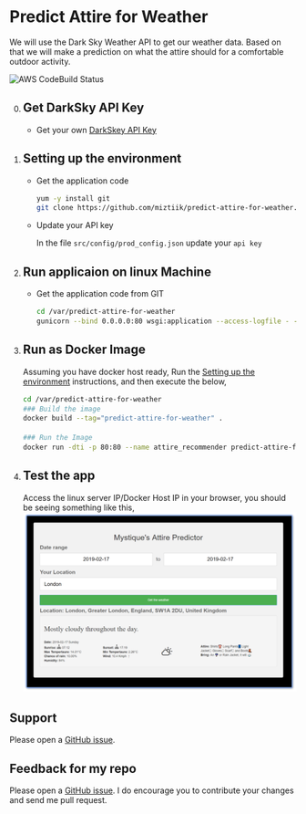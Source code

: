 # Predict Attire for Weather
We will use the Dark Sky Weather API to get our weather data. Based on that we will make a prediction on what the attire should for a comfortable outdoor activity.

![AWS CodeBuild Status](https://codebuild.us-east-1.amazonaws.com/badges?uuid=eyJlbmNyeXB0ZWREYXRhIjoiRFVlZ3dVNWVDeit5Y3ZVUGNEQUg5Y0ZxK0hDWHdGVEF1Z3dqaHpjdzE0NXpERmlaNXNHYVdIODQxYXBtN29RTk9HQzJ0WlJXRG5OandKcU5xMlNJMW9rPSIsIml2UGFyYW1ldGVyU3BlYyI6IjZIWS95ZmdTUWNKcWNSZS8iLCJtYXRlcmlhbFNldFNlcmlhbCI6MX0%3D&branch=master)

0. ## Get DarkSky API Key
    - Get your own [DarkSkey API Key](https://darksky.net/dev)

1. ## Setting up the environment
    - Get the application code
        ```sh
        yum -y install git
        git clone https://github.com/miztiik/predict-attire-for-weather.git
        ```
    - Update your API key

        In the file `src/config/prod_config.json` update your `api key`

1. ## Run applicaion on linux Machine
    - Get the application code from GIT
        ```sh
        cd /var/predict-attire-for-weather
        gunicorn --bind 0.0.0.0:80 wsgi:application --access-logfile - --error-logfile - --capture-output --enable-stdio-inheritance
        ```

1. ## Run as Docker Image
    Assuming you have docker host ready, Run the [Setting up the environment](#setting-up-the-environment) instructions, and then execute the below,
    ```sh
    cd /var/predict-attire-for-weather
    ### Build the image
    docker build --tag="predict-attire-for-weather" .

    ### Run the Image   
    docker run -dti -p 80:80 --name attire_recommender predict-attire-for-weather
    ```

1. ## Test the app
    Access the linux server IP/Docker Host IP in your browser, you should be seeing something like this,
    ![Predict Attire for Weather](https://raw.githubusercontent.com/miztiik/predict-attire-for-weather/master/images/predict-attire-for-weather.png)

## Support
Please open a [GitHub issue](https://github.com/miztiik/predict-attire-for-weather/issues/new).

## Feedback for my repo 
Please open a [GitHub issue](https://github.com/miztiik/predict-attire-for-weather/issues/new). I do encourage you to contribute your changes and send me pull request.